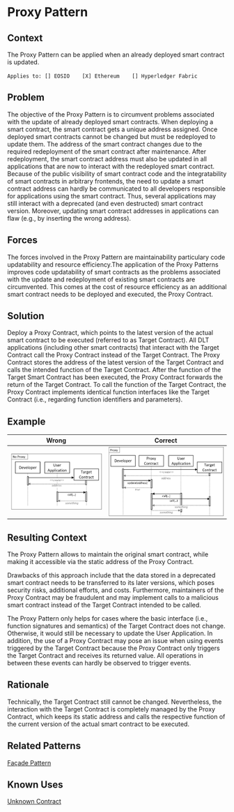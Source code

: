 # Proxy Pattern
## Context
The Proxy Pattern can be applied when an already deployed smart contract is updated.

``Applies to: [] EOSIO    [X] Ethereum    [] Hyperledger Fabric``

## Problem
The objective of the Proxy Pattern is to circumvent problems associated with the update of already deployed smart contracts. When deploying a smart contract, the smart contract gets a unique address assigned. Once deployed smart contracts cannot be changed but must be redeployed to update them. The address of the smart contract changes due to the required redeployment of the smart contract after maintenance. After redeployment, the smart contract address must also be updated in all applications that are now to interact with the redeployed smart contract. Because of the public visibility of smart contract code and the integratability of smart contracts in arbitrary frontends, the need to update a smart contract address can hardly be communicated to all developers responsible for applications using the smart contract. Thus, several applications may still interact with a deprecated (and even destructed) smart contract version. Moreover, updating smart contract addresses in applications can flaw (e.g., by inserting the wrong address).

## Forces
The forces involved in the Proxy Pattern are maintainability particulary code updatability and resource efficiency.The application of the Proxy Patterns improves code updatability of smart contracts as the problems associated with the update and redeployment of existing smart contracts are circumvented. This comes at the cost of resource efficiency as an additional smart contract needs to be deployed and executed, the Proxy Contract.

## Solution
Deploy a Proxy Contract, which points to the latest version of the actual smart contract to be executed (referred to as Target Contract). All DLT applications (including other smart contracts) that interact with the Target Contract call the Proxy Contract instead of the Target Contract. The Proxy Contract stores the address of the latest version of the Target Contract and calls the intended function of the Target Contract. After the function of the Target Smart Contract has been executed, the Proxy Contract forwards the return of the Target Contract. To call the function of the Target Contract, the Proxy Contract implements identical function interfaces like the Target Contract (i.e., regarding function identifiers and parameters).

## Example

Wrong | Correct
------------- | -------------
![Wrong](Proxy%20Pattern%20-%20No%20Proxy.png)  | ![Correct](Proxy%20Pattern%20-%20Proxy.png)

## Resulting Context
The Proxy Pattern allows to maintain the original smart contract, while making it accessible via the static address of the Proxy Contract.

Drawbacks of this approach include that the data stored in a deprecated smart contract needs to be transferred to its later versions, which poses security risks, additional efforts, and costs. Furthermore, maintainers of the Proxy Contract may be fraudulent and may implement calls to a malicious smart contract instead of the Target Contract intended to be called.

The Proxy Pattern only helps for cases where the basic interface (i.e., function signatures and semantics) of the Target Contract does not change. Otherwise, it would still be necessary to update the User Application. In addition, the use of a Proxy Contract may pose an issue when using events triggered by the Target Contract because the Proxy Contract only triggers the Target Contract and receives its returned value. All operations in between these events can hardly be observed to trigger events.
## Rationale
Technically, the Target Contract still cannot be changed. Nevertheless, the interaction with the Target Contract is completely managed by the Proxy Contract, which keeps its static address and calls the respective function of the current version of the actual smart contract to be executed.
## Related Patterns
[Façade Pattern](/Architectural%20Patterns/Façade%20Pattern/README.md#context)
## Known Uses
[Unknown Contract](https://etherscan.io/bytecode-decompiler?a=0x09cabec1ead1c0ba254b09efb3ee13841712be14)
